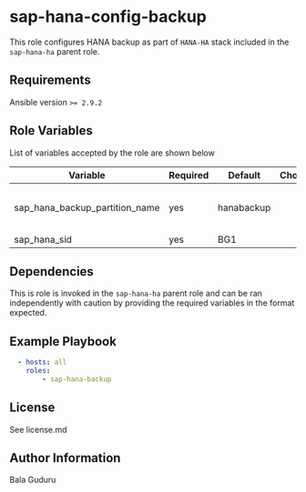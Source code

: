 sap-hana-config-backup
=========

This role configures HANA backup as part of `HANA-HA` stack included in the `sap-hana-ha` parent role.

Requirements
------------

Ansible version `>= 2.9.2`

Role Variables
--------------

List of variables accepted by the role are shown below

| Variable                         | Required | Default                          | Choices | Comments                                 |
|----------------------------------|----------|----------------------------------|---------|------------------------------------------|
| sap_hana_backup_partition_name   | yes      | hanabackup                       |         | HANA backup partition name               |
| sap_hana_sid                     | yes      | BG1                              |         | HANA SID                                 |

Dependencies
------------

This is role is invoked in the `sap-hana-ha` parent role and can be ran independently with caution by providing the required variables in the format expected.

Example Playbook
----------------

```yaml
  - hosts: all
    roles:
        - sap-hana-backup
```

License
-------

See license.md

Author Information
------------------

Bala Guduru
